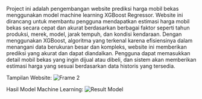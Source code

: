 Project ini adalah pengembangan website prediksi harga mobil bekas menggunakan model machine learning XGBoost Regressor. Website ini dirancang untuk membantu pengguna mendapatkan estimasi harga mobil bekas secara cepat dan akurat berdasarkan berbagai faktor seperti tahun produksi, merek, model, jarak tempuh, dan kondisi kendaraan. Dengan menggunakan XGBoost, algoritma yang terkenal karena efisiensinya dalam menangani data berukuran besar dan kompleks, website ini memberikan prediksi yang akurat dan dapat diandalkan. Pengguna dapat memasukkan detail mobil bekas yang ingin dijual atau dibeli, dan sistem akan memberikan estimasi harga yang sesuai berdasarkan data historis yang tersedia.

Tampilan Website:
![Frame 2](https://github.com/user-attachments/assets/e0701265-bc06-4f24-a239-0b51a66d5b26)

Hasil Model Machine Learning:
![Result Model](https://github.com/user-attachments/assets/247f1b03-d757-4575-9b2a-ae3ed2b56784)
